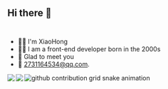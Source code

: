 ## Hi there 👋<br/><br/>

- 👨‍🎓 I'm XiaoHong <br/>
- 👩‍💻 I am a front-end developer born in the 2000s<br/>
- 📍 Glad to meet you<br/>
- 📧 2731164534@qq.com.<br/>
<img align="left" src="https://github-readme-stats.vercel.app/api?username=lh-js&show_icons=true&icon_color=CE1D2D&text_color=718096&bg_color=ffffff&hide_title=true" />
<img align="left" src = "https://github-readme-stats.vercel.app/api/top-langs/?username=lh-js">
<picture>
  <source media="(prefers-color-scheme: dark)" srcset="https://raw.githubusercontent.com/lh-js/lh-js/output/github-contribution-grid-snake-dark.svg">
  <source media="(prefers-color-scheme: light)" srcset="https://raw.githubusercontent.com/lh-js/lh-js/output/github-contribution-grid-snake.svg">
  <img alt="github contribution grid snake animation" src="https://raw.githubusercontent.com/lh-js/lxfriday/lh-js/github-contribution-grid-snake.svg">
</picture>
